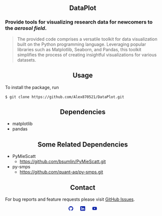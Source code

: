 ## <div align="center">DataPlot</div>

### Provide tools for visualizing research data for newcomers to the *aerosol field*.

> The provided code comprises a versatile toolkit for data 
> visualization built on the Python programming language. 
> Leveraging popular libraries such as Matplotlib, Seaborn, 
> and Pandas, this toolkit simplifies the process of creating 
> insightful visualizations for various datasets.


## <div align="center">Usage</div>

To install the package, run

    $ git clone https://github.com/Alex870521/DataPlot.git

## <div align="center">Dependencies</div>
* matplotlib
* pandas

## <div align="center">Some Related Dependencies</div>
* PyMieScatt
  - <https://github.com/bsumlin/PyMieScatt.git>
* py-smps
  - <https://github.com/quant-aq/py-smps.git>


## <div align="center">Contact</div>

For bug reports and feature requests please visit [GitHub Issues](https://github.com/Alex870521/DataPlot/issues).
<br>
<div align="center">
  <a href="https://github.com/Alex870521/DataPlot"><img src="assets/logo-social-github.png" width="3%" alt="Alex870521 GitHub"></a>
  <img src="assets/logo-transparent.png" width="3%">
  <a href="https://www.linkedin.com/in/Alex870521/"><img src="assets/logo-social-linkedin.png" width="3%" alt="Alex870521 LinkedIn"></a>
  <img src="assets/logo-transparent.png" width="3%">
  <a href="https://www.youtube.com/@user-zc9nd2wn1i"><img src="assets/logo-social-youtube.png" width="3%" alt="Alex870521 YouTube"></a>
  </div>

